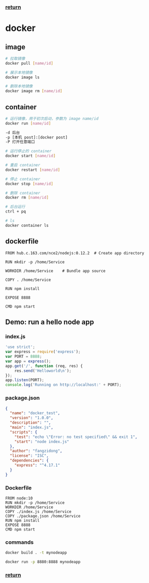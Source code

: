 ### [return](../README.md)

# docker 

## image

```bash
# 拉取镜像
docker pull [name/id]

# 展示本地镜像
docker image ls

# 删除本地镜像
docker image rm [name/id]
```

## container

```bash
# 运行镜像，用于初次启动，参数为 image name/id 
docker run [name/id]

-d 后台
-p [本机 post]:[docker post]
-P 打开任意端口

# 运行停止的 container
docker start [name/id]

# 重启 container
docker restart [name/id]

# 停止 container
docker stop [name/id]

# 删除 container
docker rm [name/id]

# 后台运行
ctrl + pq

# ls
docker container ls
```

## dockerfile

```
FROM hub.c.163.com/nce2/nodejs:0.12.2  # Create app directory

RUN mkdir -p /home/Service

WORKDIR /home/Service    # Bundle app source

COPY . /home/Service

RUN npm install

EXPOSE 8888

CMD npm start 
```

## Demo: run a hello node app

### index.js

```js
'use strict';
var express = require('express');
var PORT = 8888;
var app = express();
app.get('/', function (req, res) {
    res.send('Helloworld\n');
});
app.listen(PORT);
console.log('Running on http://localhost:' + PORT);
```

### package.json

```json
{
  "name": "docker_test",
  "version": "1.0.0",
  "description": "",
  "main": "index.js",
  "scripts": {
    "test": "echo \"Error: no test specified\" && exit 1",
    "start": "node index.js"
  },
  "author": "fangzidong",
  "license": "ISC",
  "dependencies": {
    "express": "^4.17.1"
  }
}
```

### Dockerfile

```
FROM node:10
RUN mkdir -p /home/Service
WORKDIR /home/Service
COPY ./index.js /home/Service
COPY ./package.json /home/Service
RUN npm install
EXPOSE 8888
CMD npm start
```

### commands

```bash
docker build . -t mynodeapp
```

```bash
docker run -p 8880:8888 mynodeapp
```

### [return](../README.md)